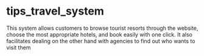 # tips_travel_system
 This system allows customers to browse tourist resorts through the website, choose the most appropriate hotels, and book easily with one click. It also facilitates dealing on the other hand with agencies to find out who wants to visit them
